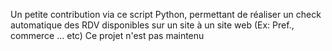 Un petite contribution via ce script Python, permettant de réaliser un check automatique des RDV disponibles sur un site à un site web (Ex: Pref., commerce ... etc)
Ce projet n'est pas maintenu